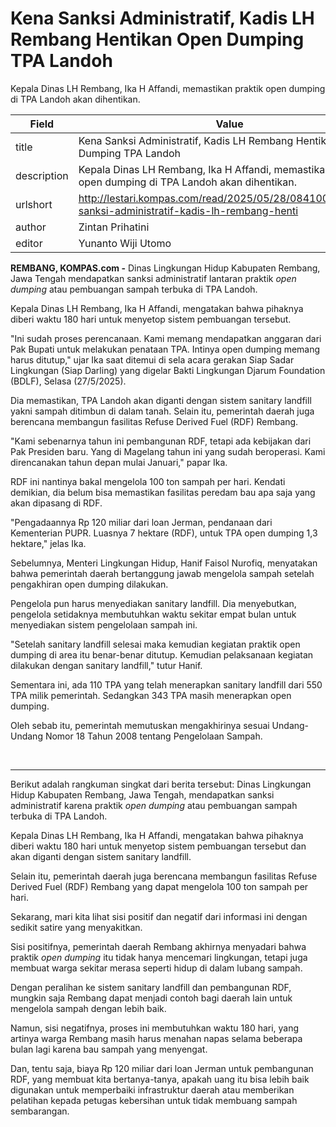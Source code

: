 # Kena Sanksi Administratif, Kadis LH Rembang Hentikan Open Dumping TPA Landoh

Kepala Dinas LH Rembang, Ika H Affandi, memastikan praktik open dumping di TPA Landoh akan dihentikan. 

| Field       | Value                                                       |
|-------------|-------------------------------------------------------------|
| title       | Kena Sanksi Administratif, Kadis LH Rembang Hentikan Open Dumping TPA Landoh |
| description | Kepala Dinas LH Rembang, Ika H Affandi, memastikan praktik open dumping di TPA Landoh akan dihentikan.  |
| urlshort    | http://lestari.kompas.com/read/2025/05/28/084100786/kena-sanksi-administratif-kadis-lh-rembang-henti |
| author      | Zintan Prihatini |
| editor      | Yunanto Wiji Utomo |

**REMBANG, KOMPAS.com -** Dinas Lingkungan Hidup Kabupaten Rembang, Jawa Tengah mendapatkan sanksi administratif lantaran praktik *open dumping* atau pembuangan sampah terbuka di TPA Landoh.

Kepala Dinas LH Rembang, Ika H Affandi, mengatakan bahwa pihaknya diberi waktu 180 hari untuk menyetop sistem pembuangan tersebut.

\"Ini sudah proses perencanaan. Kami memang mendapatkan anggaran dari Pak Bupati untuk melakukan penataan TPA. Intinya open dumping memang harus ditutup,\" ujar Ika saat ditemui di sela acara gerakan Siap Sadar Lingkungan (Siap Darling) yang digelar Bakti Lingkungan Djarum Foundation (BDLF), Selasa (27/5/2025).

Dia memastikan, TPA Landoh akan diganti dengan sistem sanitary landfill yakni sampah ditimbun di dalam tanah. Selain itu, pemerintah daerah juga berencana membangun fasilitas Refuse Derived Fuel (RDF) Rembang.

\"Kami sebenarnya tahun ini pembangunan RDF, tetapi ada kebijakan dari Pak Presiden baru. Yang di Magelang tahun ini yang sudah beroperasi. Kami direncanakan tahun depan mulai Januari,\" papar Ika.

RDF ini nantinya bakal mengelola 100 ton sampah per hari. Kendati demikian, dia belum bisa memastikan fasilitas peredam bau apa saja yang akan dipasang di RDF.

\"Pengadaannya Rp 120 miliar dari loan Jerman, pendanaan dari Kementerian PUPR. Luasnya 7 hektare (RDF), untuk TPA open dumping 1,3 hektare,\" jelas Ika.

Sebelumnya, Menteri Lingkungan Hidup, Hanif Faisol Nurofiq, menyatakan bahwa pemerintah daerah bertanggung jawab mengelola sampah setelah pengakhiran open dumping dilakukan.

Pengelola pun harus menyediakan sanitary landfill. Dia menyebutkan, pengelola setidaknya membutuhkan waktu sekitar empat bulan untuk menyediakan sistem pengelolaan sampah ini.

\"Setelah sanitary landfill selesai maka kemudian kegiatan praktik open dumping di area itu benar-benar ditutup. Kemudian pelaksanaan kegiatan dilakukan dengan sanitary landfill,\" tutur Hanif.

Sementara ini, ada 110 TPA yang telah menerapkan sanitary landfill dari 550 TPA milik pemerintah. Sedangkan 343 TPA masih menerapkan open dumping.

Oleh sebab itu, pemerintah memutuskan mengakhirinya sesuai Undang-Undang Nomor 18 Tahun 2008 tentang Pengelolaan Sampah.

 

---
Berikut adalah rangkuman singkat dari berita tersebut: Dinas Lingkungan Hidup Kabupaten Rembang, Jawa Tengah, mendapatkan sanksi administratif karena praktik *open dumping* atau pembuangan sampah terbuka di TPA Landoh.

 Kepala Dinas LH Rembang, Ika H Affandi, mengatakan bahwa pihaknya diberi waktu 180 hari untuk menyetop sistem pembuangan tersebut dan akan diganti dengan sistem sanitary landfill.

 Selain itu, pemerintah daerah juga berencana membangun fasilitas Refuse Derived Fuel (RDF) Rembang yang dapat mengelola 100 ton sampah per hari.



Sekarang, mari kita lihat sisi positif dan negatif dari informasi ini dengan sedikit satire yang menyakitkan.

 Sisi positifnya, pemerintah daerah Rembang akhirnya menyadari bahwa praktik *open dumping* itu tidak hanya mencemari lingkungan, tetapi juga membuat warga sekitar merasa seperti hidup di dalam lubang sampah.

 Dengan peralihan ke sistem sanitary landfill dan pembangunan RDF, mungkin saja Rembang dapat menjadi contoh bagi daerah lain untuk mengelola sampah dengan lebih baik.

 Namun, sisi negatifnya, proses ini membutuhkan waktu 180 hari, yang artinya warga Rembang masih harus menahan napas selama beberapa bulan lagi karena bau sampah yang menyengat.

 Dan, tentu saja, biaya Rp 120 miliar dari loan Jerman untuk pembangunan RDF, yang membuat kita bertanya-tanya, apakah uang itu bisa lebih baik digunakan untuk memperbaiki infrastruktur daerah atau memberikan pelatihan kepada petugas kebersihan untuk tidak membuang sampah sembarangan.
